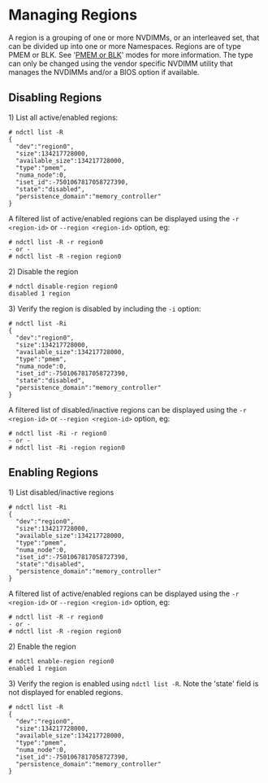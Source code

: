 # Managing Regions

A region is a grouping of one or more NVDIMMs, or an interleaved set, that can be divided up into one or more Namespaces. Regions are of type PMEM or BLK. See '[PMEM or BLK](concepts/libnvdimm-pmem-and-blk-modes.md)' modes for more information. The type can only be changed using the vendor specific NVDIMM utility that manages the NVDIMMs and/or a BIOS option if available.

## Disabling Regions

1\) List all active/enabled regions:

```text
# ndctl list -R
{
  "dev":"region0",
  "size":134217728000,
  "available_size":134217728000,
  "type":"pmem",
  "numa_node":0,
  "iset_id":-7501067817058727390,
  "state":"disabled",
  "persistence_domain":"memory_controller"
}
```

A filtered list of active/enabled regions can be displayed using the `-r <region-id>` or `--region <region-id>` option, eg:

```text
# ndctl list -R -r region0
- or -
# ndctl list -R -region region0
```

2\) Disable the region

```text
# ndctl disable-region region0
disabled 1 region
```

3\) Verify the region is disabled by including the `-i` option:

```text
# ndctl list -Ri
{
  "dev":"region0",
  "size":134217728000,
  "available_size":134217728000,
  "type":"pmem",
  "numa_node":0,
  "iset_id":-7501067817058727390,
  "state":"disabled",
  "persistence_domain":"memory_controller"
}
```

A filtered list of disabled/inactive regions can be displayed using the `-r <region-id>` or `--region <region-id>` option, eg:

```text
# ndctl list -Ri -r region0
- or -
# ndctl list -Ri -region region0
```

## Enabling Regions

1\) List disabled/inactive regions

```text
# ndctl list -Ri
{
  "dev":"region0",
  "size":134217728000,
  "available_size":134217728000,
  "type":"pmem",
  "numa_node":0,
  "iset_id":-7501067817058727390,
  "state":"disabled",
  "persistence_domain":"memory_controller"
}
```

A filtered list of active/enabled regions can be displayed using the `-r <region-id>` or `--region <region-id>` option, eg:

```text
# ndctl list -R -r region0
- or -
# ndctl list -R -region region0
```

2\) Enable the region

```text
# ndctl enable-region region0
enabled 1 region
```

3\) Verify the region is enabled using `ndctl list -R`. Note the 'state' field is not displayed for enabled regions.

```text
# ndctl list -R
{
  "dev":"region0",
  "size":134217728000,
  "available_size":134217728000,
  "type":"pmem",
  "numa_node":0,
  "iset_id":-7501067817058727390,
  "persistence_domain":"memory_controller"
}
```

